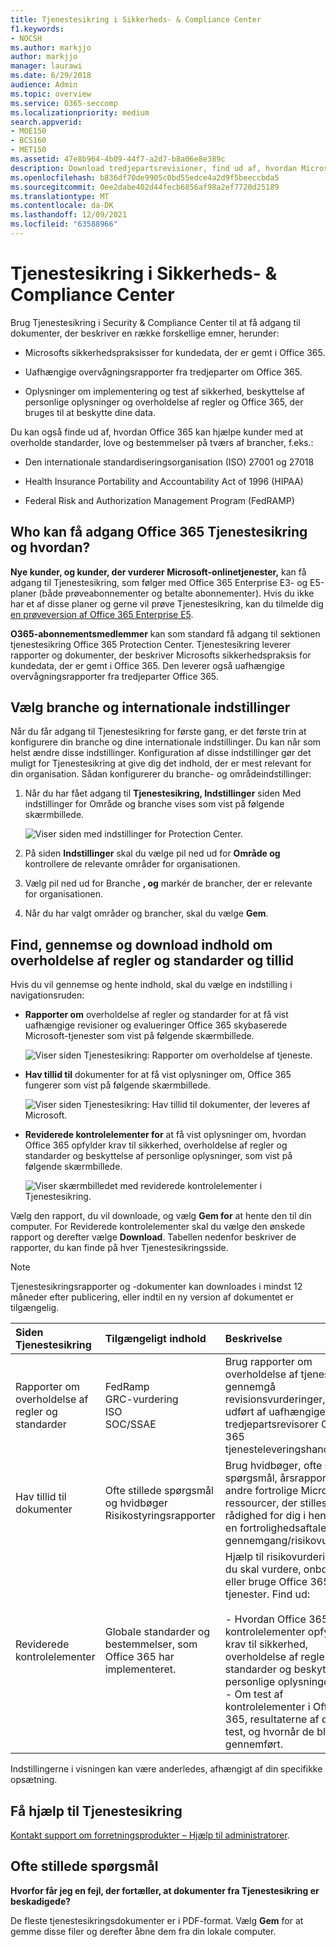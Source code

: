 ```yaml
---
title: Tjenestesikring i Sikkerheds- & Compliance Center
f1.keywords:
- NOCSH
ms.author: markjjo
author: markjjo
manager: laurawi
ms.date: 6/29/2018
audience: Admin
ms.topic: overview
ms.service: O365-seccomp
ms.localizationpriority: medium
search.appverid:
- MOE150
- BCS160
- MET150
ms.assetid: 47e8b964-4b09-44f7-a2d7-b8a06e8e389c
description: Download tredjepartsrevisioner, find ud af, hvordan Microsoft beskytter kundedata og ved, hvordan du overholder ISO, HIPAA, FINRA og FedRAMP, når du bruger Office 365.
ms.openlocfilehash: b836df70de9905c0bd55edce4a2d9f5beeccbda5
ms.sourcegitcommit: 0ee2dabe402d44fecb6856af98a2ef7720d25189
ms.translationtype: MT
ms.contentlocale: da-DK
ms.lasthandoff: 12/09/2021
ms.locfileid: "63588966"
---
```

# <a name="service-assurance-in-the-security--compliance-center"></a>Tjenestesikring i Sikkerheds- & Compliance Center

Brug Tjenestesikring i Security & Compliance Center til at få adgang til dokumenter, der beskriver en række forskellige emner, herunder: 
  
- Microsofts sikkerhedspraksisser for kundedata, der er gemt i Office 365. 
    
- Uafhængige overvågningsrapporter fra tredjeparter om Office 365. 
    
- Oplysninger om implementering og test af sikkerhed, beskyttelse af personlige oplysninger og overholdelse af regler og Office 365, der bruges til at beskytte dine data. 
    
Du kan også finde ud af, hvordan Office 365 kan hjælpe kunder med at overholde standarder, love og bestemmelser på tværs af brancher, f.eks.:
  
-  Den internationale standardiseringsorganisation (ISO) 27001 og 27018 
    
- Health Insurance Portability and Accountability Act of 1996 (HIPAA)
    
- Federal Risk and Authorization Management Program (FedRAMP)
    
## <a name="who-can-access-office-365-service-assurance-and-how"></a>Who kan få adgang Office 365 Tjenestesikring og hvordan?

 **Nye kunder, og kunder, der vurderer Microsoft-onlinetjenester,** kan få adgang til Tjenestesikring, som følger med Office 365 Enterprise E3- og E5-planer (både prøveabonnementer og betalte abonnementer). Hvis du ikke har et af disse planer og gerne vil prøve Tjenestesikring, kan du tilmelde dig [en prøveversion af Office 365 Enterprise E5](https://go.microsoft.com/fwlink/p/?LinkID=698279).
  
 **O365-abonnementsmedlemmer** kan som standard få adgang til sektionen tjenestesikring Office 365 Protection Center. Tjenestesikring leverer rapporter og dokumenter, der beskriver Microsofts sikkerhedspraksis for kundedata, der er gemt i Office 365. Den leverer også uafhængige overvågningsrapporter fra tredjeparter Office 365.
 
## <a name="choose-your-industry-and-regional-settings"></a>Vælg branche og internationale indstillinger
<a name="Chooseyourindustryregional"> </a>

Når du får adgang til Tjenestesikring for første gang, er det første trin at konfigurere din branche og dine internationale indstillinger. Du kan når som helst ændre disse indstillinger. Konfiguration af disse indstillinger gør det muligt for Tjenestesikring at give dig det indhold, der er mest relevant for din organisation. Sådan konfigurerer du branche- og områdeindstillinger:
  
1. Når du har fået adgang til **Tjenestesikring, Indstillinger** siden Med indstillinger for Område og branche vises som vist på følgende skærmbillede. 
    
    ![Viser siden med indstillinger for Protection Center.](../media/101716e8-9c0a-4839-a2c0-f6aacf64eb9d.png)
  
2. På siden **Indstillinger** skal du vælge pil ned ud for **Område og** kontrollere de relevante områder for organisationen. 
    
3. Vælg pil ned ud for Branche **, og** markér de brancher, der er relevante for organisationen. 
    
4. Når du har valgt områder og brancher, skal du vælge **Gem**.
    
## <a name="find-review-and-download-compliance-and-trust-content"></a>Find, gennemse og download indhold om overholdelse af regler og standarder og tillid
<a name="Chooseyourindustryregional"> </a>

Hvis du vil gennemse og hente indhold, skal du vælge en indstilling i navigationsruden:
  
- **Rapporter om** overholdelse af regler og standarder for at få vist uafhængige revisioner og evalueringer Office 365 skybaserede Microsoft-tjenester som vist på følgende skærmbillede. 
    
    ![Viser siden Tjenestesikring: Rapporter om overholdelse af tjeneste.](../media/149f2181-a558-4963-85e5-8d5ebc7cdac8.png)
  
- **Hav tillid til** dokumenter for at få vist oplysninger om, Office 365 fungerer som vist på følgende skærmbillede. 
    
    ![Viser siden Tjenestesikring: Hav tillid til dokumenter, der leveres af Microsoft.](../media/5dd4e89a-25a2-45e7-8d6c-a5c5b9237327.png)
  
- **Reviderede kontrolelementer for** at få vist oplysninger om, hvordan Office 365 opfylder krav til sikkerhed, overholdelse af regler og standarder og beskyttelse af personlige oplysninger, som vist på følgende skærmbillede. 
    
    ![Viser skærmbilledet med reviderede kontrolelementer i Tjenestesikring.](../media/4baf252b-603d-45e0-af12-32616154df65.png)
  
Vælg den rapport, du vil downloade, og vælg **Gem for** at hente den til din computer. For Reviderede kontrolelementer skal du vælge den ønskede rapport og derefter vælge **Download**. Tabellen nedenfor beskriver de rapporter, du kan finde på hver Tjenestesikringsside. 
  
> [!NOTE]
> Tjenestesikringsrapporter og -dokumenter kan downloades i mindst 12 måneder efter publicering, eller indtil en ny version af dokumentet er tilgængelig. 
  
|**Siden Tjenestesikring**|**Tilgængeligt indhold**|**Beskrivelse**|
|:-----|:-----|:-----|
|Rapporter om overholdelse af regler og standarder  <br/> | FedRamp  <br/>  GRC-vurdering  <br/>  ISO  <br/>  SOC/SSAE  <br/> |Brug rapporter om overholdelse af tjeneste til at gennemgå revisionsvurderinger, der er udført af uafhængige tredjepartsrevisorer Office 365 tjenesteleveringshandlinger.  <br/> |
|Hav tillid til dokumenter  <br/> | Ofte stillede spørgsmål og hvidbøger  <br/>  Risikostyringsrapporter  <br/> |Brug hvidbøger, ofte stillede spørgsmål, årsrapporter og andre fortrolige Microsoft-ressourcer, der stilles til rådighed for dig i henhold til en fortrolighedsaftale, til din gennemgang/risikovurdering.  <br/> |
|Reviderede kontrolelementer  <br/> |Globale standarder og bestemmelser, som Office 365 har implementeret.  <br/> | Hjælp til risikovurdering, når du skal vurdere, onboarde eller bruge Office 365-tjenester. Find ud:  <br/> <br/>- Hvordan Office 365 kontrolelementer opfylder krav til sikkerhed, overholdelse af regler og standarder og beskyttelse af personlige oplysninger.  <br/>- Om test af kontrolelementer i Office 365, resultaterne af disse test, og hvornår de blev gennemført.  <br/> |
   
Indstillingerne i visningen kan være anderledes, afhængigt af din specifikke opsætning.
    
## <a name="get-help-with-service-assurance"></a>Få hjælp til Tjenestesikring
<a name="addother"> </a>

[Kontakt support om forretningsprodukter – Hjælp til administratorer](../admin/get-help-support.md).
  
## <a name="frequently-asked-questions"></a>Ofte stillede spørgsmål
<a name="addother"> </a>

 **Hvorfor får jeg en fejl, der fortæller, at dokumenter fra Tjenestesikring er beskadigede?**
  
De fleste tjenestesikringsdokumenter er i PDF-format. Vælg **Gem** for at gemme disse filer og derefter åbne dem fra din lokale computer.